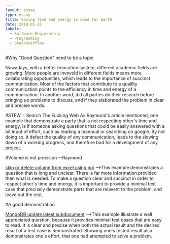 ```yaml
---
layout: essay
type: essay
title: Saving Time and Energy is Good For Earth
date: 2018-01-25
labels:
  - Software Engineering
  - Programming
  - StackOverflow
---
```


#Why "Good Question" need to be a topic

Nowadays, with a better education system, different academic fields are growing. More people are 
invoveld in different fields means more collaborating oppotunities, which leads to the importance of succinct 
communication. Most of the factors that contribute to a qualilty communication points to the efficiency in
time and energy of a communication. In another word, did all parties do their reseach before bringing up problems
to discuss, and if they elaborated the problem in clear and precise words.                    


#STFW = Search The Fucking Web
As Raymond's article mentioned, one example that demonstrate a party that is not respecting other's time and energy, 
is if someone asking questions that could be easily answered with a bit input of effort, such as reading a mannual 
or searching on google. By not doing so, it defect the quality of any communication, leads to the slowing down of a 
working progress, and therefore bad for a development of any project.

#Volume is not precision --Raymond

[skip or delete column from excel using poi](https://stackoverflow.com/questions/48458105/skip-or-delete-column-from-excel-using-poi)
-->This example demonstrates a question that is long and unclear. There is far more information provided then what is needed.
To make a question clear and succinct in order to respect other's time and energy, it is important to provide a minimal 
test case that precisely demonstrate parts that are relavent to the problem, and leave out the rest. 

#A good demonstration

[MongoDB update latest subdocument](https://stackoverflow.com/questions/48456876/mongodb-update-latest-subdocument)
-->This example illustrate a well appreciated question, because it provides minimal test cases that are easy to read. It is clear and 
precise when both the actual result and the desired result of a test case is demonstrated. Showing one's tested result also
demonstrates one's effort, that one had attempted to solve a problem.




